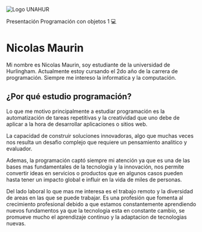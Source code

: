 ![Logo UNAHUR](./assets/UNAHUR.png)

Presentación Programación con objetos 1 :computer:
# Nicolas Maurin
Mi nombre es Nicolas Maurin, soy estudiante de la universidad de Hurlingham. 
Actualmente estoy cursando el 2do año de la carrera de programación. Siempre me
intereso la informatica y la computación. 

## ¿Por qué estudio programación?

Lo que me motivo principalmente a estudiar programación es la automatización de tareas 
repetitivas y la creatividad que uno debe de aplicar a la hora de desarrollar aplicaciones o 
sitios web. 

La capacidad de construir soluciones innovadoras, algo que muchas veces nos resulta un 
desafio complejo que requiere un pensamiento analitico y evaluador.

Ademas, la programación captó siempre mi atención ya que es una de las bases mas 
fundamentales de la tecnologia y la innovación, nos permite convertir ideas en 
servicios o productos que en algunos casos pueden hasta tener un impacto global e 
influir en la vida de miles de personas. 

Del lado laboral lo que mas me interesa es el trabajo remoto y la diversidad de areas
en las que se puede trabajar. Es una profesión que fomenta al crecimiento profesional
debido a que estamos constantemente aprendiendo nuevos fundamentos ya que la tecnologia
esta en constante cambio, se promueve mucho el aprendizaje continuo y la adaptacion 
de tecnologias nuevas.

